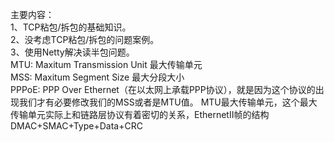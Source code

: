 主要内容：  
1、TCP粘包/拆包的基础知识。  
2、没考虑TCP粘包/拆包的问题案例。  
3、使用Netty解决读半包问题。  
MTU: Maxitum Transmission Unit 最大传输单元  
MSS: Maxitum Segment Size 最大分段大小  
PPPoE: PPP Over Ethernet（在以太网上承载PPP协议），就是因为这个协议的出现我们才有必要修改我们的MSS或者是MTU值。
MTU最大传输单元，这个最大传输单元实际上和链路层协议有着密切的关系，EthernetII帧的结构DMAC+SMAC+Type+Data+CRC


